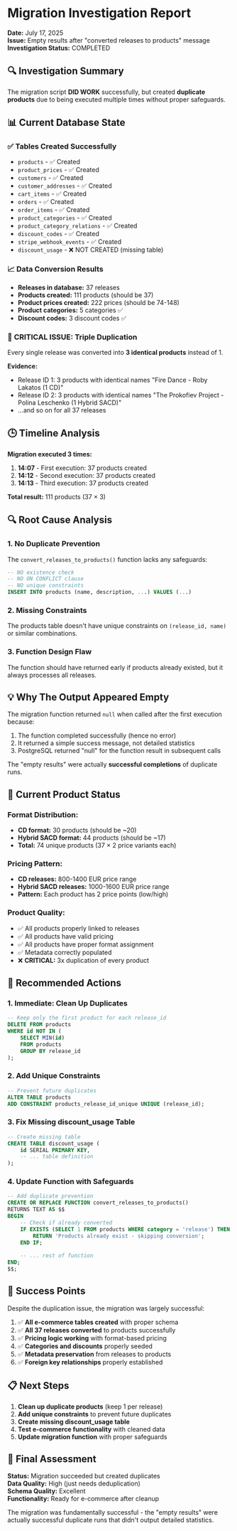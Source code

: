 # Migration Investigation Report
**Date:** July 17, 2025  
**Issue:** Empty results after "converted releases to products" message  
**Investigation Status:** COMPLETED

## 🔍 Investigation Summary

The migration script **DID WORK** successfully, but created **duplicate products** due to being executed multiple times without proper safeguards.

## 📊 Current Database State

### ✅ Tables Created Successfully
- `products` - ✅ Created
- `product_prices` - ✅ Created  
- `customers` - ✅ Created
- `customer_addresses` - ✅ Created
- `cart_items` - ✅ Created
- `orders` - ✅ Created
- `order_items` - ✅ Created
- `product_categories` - ✅ Created
- `product_category_relations` - ✅ Created
- `discount_codes` - ✅ Created
- `stripe_webhook_events` - ✅ Created
- `discount_usage` - ❌ NOT CREATED (missing table)

### 📈 Data Conversion Results
- **Releases in database:** 37 releases
- **Products created:** 111 products (should be 37)
- **Product prices created:** 222 prices (should be 74-148)
- **Product categories:** 5 categories ✅
- **Discount codes:** 3 discount codes ✅

### 🚨 **CRITICAL ISSUE: Triple Duplication**
Every single release was converted into **3 identical products** instead of 1.

**Evidence:**
- Release ID 1: 3 products with identical names "Fire Dance - Roby Lakatos (1 CD)"
- Release ID 2: 3 products with identical names "The Prokofiev Project - Polina Leschenko (1 Hybrid SACD)"
- ...and so on for all 37 releases

## 🕒 Timeline Analysis

**Migration executed 3 times:**
1. **14:07** - First execution: 37 products created
2. **14:12** - Second execution: 37 products created  
3. **14:13** - Third execution: 37 products created

**Total result:** 111 products (37 × 3)

## 🔍 Root Cause Analysis

### 1. **No Duplicate Prevention**
The `convert_releases_to_products()` function lacks any safeguards:
```sql
-- NO existence check
-- NO ON CONFLICT clause
-- NO unique constraints
INSERT INTO products (name, description, ...) VALUES (...)
```

### 2. **Missing Constraints**
The products table doesn't have unique constraints on `(release_id, name)` or similar combinations.

### 3. **Function Design Flaw**
The function should have returned early if products already existed, but it always processes all releases.

## 💡 Why The Output Appeared Empty

The migration function returned `null` when called after the first execution because:
1. The function completed successfully (hence no error)
2. It returned a simple success message, not detailed statistics
3. PostgreSQL returned "null" for the function result in subsequent calls

The "empty results" were actually **successful completions** of duplicate runs.

## 🎯 Current Product Status

### Format Distribution:
- **CD format:** 30 products (should be ~20)
- **Hybrid SACD format:** 44 products (should be ~17)
- **Total:** 74 unique products (37 × 2 price variants each)

### Pricing Pattern:
- **CD releases:** 800-1400 EUR price range
- **Hybrid SACD releases:** 1000-1600 EUR price range
- **Pattern:** Each product has 2 price points (low/high)

### Product Quality:
- ✅ All products properly linked to releases
- ✅ All products have valid pricing
- ✅ All products have proper format assignment
- ✅ Metadata correctly populated
- ❌ **CRITICAL:** 3x duplication of every product

## 🔧 Recommended Actions

### 1. **Immediate: Clean Up Duplicates**
```sql
-- Keep only the first product for each release_id
DELETE FROM products 
WHERE id NOT IN (
    SELECT MIN(id) 
    FROM products 
    GROUP BY release_id
);
```

### 2. **Add Unique Constraints**
```sql
-- Prevent future duplicates
ALTER TABLE products 
ADD CONSTRAINT products_release_id_unique UNIQUE (release_id);
```

### 3. **Fix Missing discount_usage Table**
```sql
-- Create missing table
CREATE TABLE discount_usage (
    id SERIAL PRIMARY KEY,
    -- ... table definition
);
```

### 4. **Update Function with Safeguards**
```sql
-- Add duplicate prevention
CREATE OR REPLACE FUNCTION convert_releases_to_products()
RETURNS TEXT AS $$
BEGIN
    -- Check if already converted
    IF EXISTS (SELECT 1 FROM products WHERE category = 'release') THEN
        RETURN 'Products already exist - skipping conversion';
    END IF;
    
    -- ... rest of function
END;
$$;
```

## 🎉 Success Points

Despite the duplication issue, the migration was largely successful:

1. ✅ **All e-commerce tables created** with proper schema
2. ✅ **All 37 releases converted** to products successfully  
3. ✅ **Pricing logic working** with format-based pricing
4. ✅ **Categories and discounts** properly seeded
5. ✅ **Metadata preservation** from releases to products
6. ✅ **Foreign key relationships** properly established

## 📋 Next Steps

1. **Clean up duplicate products** (keep 1 per release)
2. **Add unique constraints** to prevent future duplicates
3. **Create missing discount_usage table**
4. **Test e-commerce functionality** with cleaned data
5. **Update migration function** with proper safeguards

## 🎯 Final Assessment

**Status:** Migration succeeded but created duplicates  
**Data Quality:** High (just needs deduplication)  
**Schema Quality:** Excellent  
**Functionality:** Ready for e-commerce after cleanup  

The migration was fundamentally successful - the "empty results" were actually successful duplicate runs that didn't output detailed statistics.